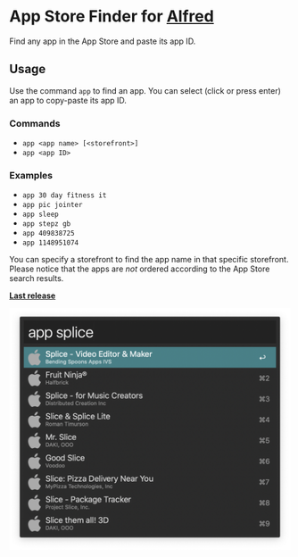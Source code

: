 App Store Finder for [Alfred](http://www.alfredapp.com)
==============================

Find any app in the App Store and paste its app ID.

## Usage

Use the command `app` to find an app. You can select (click or press enter) an app to copy-paste its app ID.

### Commands
* `app <app name> [<storefront>]`
* `app <app ID>`

### Examples
* `app 30 day fitness it`
* `app pic jointer`
* `app sleep`
* `app stepz gb`
* `app 409838725`
* `app 1148951074`

You can specify a storefront to find the app name in that specific storefront. Please notice that the apps are _not_ ordered according to the App Store search results.

**[Last release](https://github.com/pinuz95/alfred-app-store-finder/releases)**

![Workflow Screenshot](screenshot.png)
